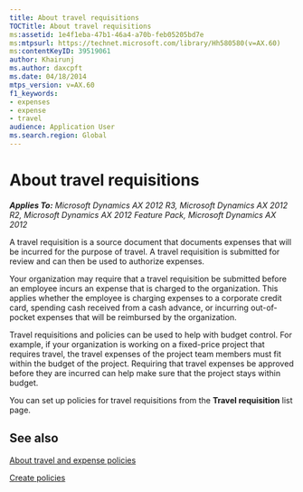 ```yaml
---
title: About travel requisitions
TOCTitle: About travel requisitions
ms:assetid: 1e4f1eba-47b1-46a4-a70b-feb05205bd7e
ms:mtpsurl: https://technet.microsoft.com/library/Hh580580(v=AX.60)
ms:contentKeyID: 39519061
author: Khairunj
ms.author: daxcpft
ms.date: 04/18/2014
mtps_version: v=AX.60
f1_keywords:
- expenses
- expense
- travel
audience: Application User
ms.search.region: Global
---
```


# About travel requisitions 


_**Applies To:** Microsoft Dynamics AX 2012 R3, Microsoft Dynamics AX 2012 R2, Microsoft Dynamics AX 2012 Feature Pack, Microsoft Dynamics AX 2012_

A travel requisition is a source document that documents expenses that will be incurred for the purpose of travel. A travel requisition is submitted for review and can then be used to authorize expenses.

Your organization may require that a travel requisition be submitted before an employee incurs an expense that is charged to the organization. This applies whether the employee is charging expenses to a corporate credit card, spending cash received from a cash advance, or incurring out-of-pocket expenses that will be reimbursed by the organization.

Travel requisitions and policies can be used to help with budget control. For example, if your organization is working on a fixed-price project that requires travel, the travel expenses of the project team members must fit within the budget of the project. Requiring that travel expenses be approved before they are incurred can help make sure that the project stays within budget.

You can set up policies for travel requisitions from the **Travel requisition** list page.

## See also

[About travel and expense policies](about-travel-and-expense-policies.md)

[Create policies](create-policies.md)

  


